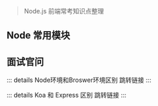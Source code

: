 > Node.js 前端常考知识点整理

## Node 常用模块

## 面试官问

::: details Node环境和Broswer环境区别
跳转链接
:::


::: details Koa 和 Express 区别
跳转链接
:::
